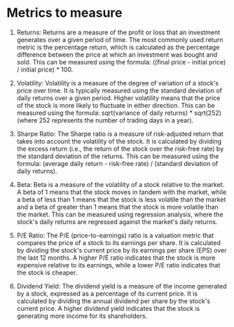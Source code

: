 # Metrics to measure

   1. Returns: Returns are a measure of the profit or loss that an investment generates over a given period of time. The most commonly used return metric is the percentage return, which is calculated as the percentage difference between the price at which an investment was bought and sold. This can be measured using the formula: ((final price - initial price) / initial price) * 100.

   2. Volatility: Volatility is a measure of the degree of variation of a stock's price over time. It is typically measured using the standard deviation of daily returns over a given period. Higher volatility means that the price of the stock is more likely to fluctuate in either direction. This can be measured using the formula: sqrt(variance of daily returns) * sqrt(252) (where 252 represents the number of trading days in a year).

   3. Sharpe Ratio: The Sharpe ratio is a measure of risk-adjusted return that takes into account the volatility of the stock. It is calculated by dividing the excess return (i.e., the return of the stock over the risk-free rate) by the standard deviation of the returns. This can be measured using the formula: (average daily return - risk-free rate) / (standard deviation of daily returns).

   4. Beta: Beta is a measure of the volatility of a stock relative to the market. A beta of 1 means that the stock moves in tandem with the market, while a beta of less than 1 means that the stock is less volatile than the market and a beta of greater than 1 means that the stock is more volatile than the market. This can be measured using regression analysis, where the stock's daily returns are regressed against the market's daily returns.

   5. P/E Ratio: The P/E (price-to-earnings) ratio is a valuation metric that compares the price of a stock to its earnings per share. It is calculated by dividing the stock's current price by its earnings per share (EPS) over the last 12 months. A higher P/E ratio indicates that the stock is more expensive relative to its earnings, while a lower P/E ratio indicates that the stock is cheaper.

   6. Dividend Yield: The dividend yield is a measure of the income generated by a stock, expressed as a percentage of its current price. It is calculated by dividing the annual dividend per share by the stock's current price. A higher dividend yield indicates that the stock is generating more income for its shareholders.
